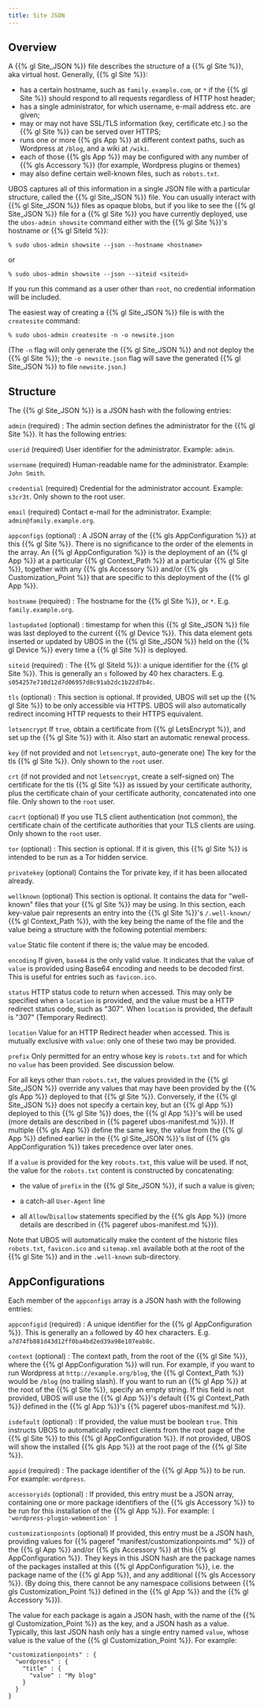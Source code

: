```yaml
---
title: Site JSON
---
```


## Overview

A {{% gl Site_JSON %}} file describes the structure of a {{% gl Site %}}, aka virtual
host. Generally, {{% gl Site %}}:

* has a certain hostname, such as ``family.example.com``, or ``*`` if the {{% gl Site %}}
  should respond to all requests regardless of HTTP host header;
* has a single administrator, for which username, e-mail address etc. are given;
* may or may not have SSL/TLS information (key, certificate etc.) so the {{% gl Site %}} can be
  served over HTTPS;
* runs one or more {{% gls App %}} at different context paths, such as Wordpress at ``/blog``,
  and a wiki at ``/wiki``.
* each of those {{% gls App %}} may be configured with any number of
  {{% gls Accessory %}} (for example, Wordpress plugins or themes)
* may also define certain well-known files, such as ``robots.txt``.

UBOS captures all of this information in a single JSON file with a particular structure,
called the {{% gl Site_JSON %}} file. You can usually interact with {{% gl Site_JSON %}}
files as opaque blobs, but if you like to see the {{% gl Site_JSON %}} file for a
{{% gl Site %}} you have currently deployed, use the ``ubos-admin showsite`` command
either with the {{% gl Site %}}'s hostname or {{% gl SiteId %}}:

```
% sudo ubos-admin showsite --json --hostname <hostname>
```

or

```
% sudo ubos-admin showsite --json --siteid <siteid>
```

If you run this command as a user other than ``root``, no credential information will be
included.

The easiest way of creating a {{% gl Site_JSON %}} file is with the ``createsite`` command:

```
% sudo ubos-admin createsite -n -o newsite.json
```

(The ``-n`` flag will only generate the {{% gl Site_JSON %}} and not deploy the
{{% gl Site %}}; the ``-o newsite.json`` flag will save the generated
{{% gl Site_JSON %}} to file ``newsite.json``.)

## Structure

The {{% gl Site_JSON %}} is a JSON hash with the following entries:

``admin`` (required)
: The admin section defines the administrator for the {{% gl Site %}}. It has the following
  entries:

   ``userid`` (required)
      User identifier for the administrator. Example: ``admin``.

   ``username`` (required)
      Human-readable name for the administrator. Example: ``John Smith``.

   ``credential`` (required)
      Credential for the administrator account. Example: ``s3cr3t``. Only shown to the
      root user.

   ``email`` (required)
      Contact e-mail for the administrator. Example: ``admin@family.example.org``.

``appconfigs`` (optional)
: A JSON array of the {{% gls AppConfiguration %}} at this {{% gl Site %}}. There is
  no significance to the order of the elements in the array. An {{% gl AppConfiguration %}}
  is the deployment of an {{% gl App %}} at a particular {{% gl Context_Path %}}
  at a particular {{% gl Site %}}, together with any {{% gls Accessory %}} and/or
  {{% gls Customization_Point %}} that are specific to this deployment of the {{% gl App %}}.

``hostname`` (required)
: The hostname for the {{% gl Site %}}, or ``*``. E.g. ``family.example.org``.

``lastupdated`` (optional)
: timestamp for when this {{% gl Site_JSON %}} file was last deployed to the current
  {{% gl Device %}}. This data element gets inserted or updated by UBOS in the
  {{% gl Site_JSON %}} held on the {{% gl Device %}} every time a {{% gl Site %}}
  is deployed.

``siteid`` (required)
: The {{% gl SiteId %}}: a unique identifier for the {{% gl Site %}}. This is generally
  an ``s`` followed by 40 hex characters. E.g. ``s054257e710d12d7d06957d8c91ab2dc1b22d7b4c``.

``tls`` (optional)
: This section is optional. If provided, UBOS will set up the {{% gl Site %}} to be only
  accessible via HTTPS. UBOS will also automatically redirect incoming HTTP requests
  to their HTTPS equivalent.

   ``letsencrypt``
      If ``true``, obtain a certificate from {{% gl LetsEncrypt %}}, and set up the
      {{% gl Site %}} with it. Also start an automatic renewal process.

   ``key`` (if not provided and not ``letsencrypt``, auto-generate one)
      The key for the tls {{% gl Site %}}. Only shown to the ``root`` user.

   ``crt`` (if not provided and not ``letsencrypt``, create a self-signed on)
      The certificate for the tls {{% gl Site %}} as issued by your certificate authority,
      plus the certificate chain of your certificate authority, concatenated into
      one file.  Only shown to the ``root`` user.

   ``cacrt`` (optional)
      If you use TLS client authentication (not common), the certificate chain
      of the certificate authorities that your TLS clients are using.
      Only shown to the ``root`` user.

``tor`` (optional)
: This section is optional. If it is given, this {{% gl Site %}} is intended to be
  run as a Tor hidden service.

  ``privatekey`` (optional)
     Contains the Tor private key, if it has been allocated already.

``wellknown`` (optional)
   This section is optional. It contains the data for "well-known" files that your
   {{% gl Site %}} may be using. In this section, each key-value pair represents an
   entry into the {{% gl Site %}}'s ``/.well-known/`` {{% gl Context_Path %}}, with the
   key being the name of the file and the value being a structure with the following
   potential members:

   ``value``
      Static file content if there is; the value may be encoded.

   ``encoding``
      If given, ``base64`` is the only valid value. It indicates that the value of
      ``value`` is provided using Base64 encoding and needs to be decoded first. This is
      useful for entries such as `favicon.ico`.

   ``status``
      HTTP status code to return when accessed. This may only be specified when a
      ``location`` is provided, and the value must be a HTTP redirect status code, such
      as "307". When ``location`` is provided, the default is "307" (Temporary Redirect).

   ``location``
      Value for an HTTP Redirect header when accessed. This is mutually exclusive with
      ``value``: only one of these two may be provided.

   ``prefix``
      Only permitted for an entry whose key is ``robots.txt`` and for which no ``value``
      has been provided. See discussion below.

   For all keys other than ``robots.txt``, the values provided in the {{% gl Site_JSON %}}
   override any values that may have been provided by the {{% gls App %}} deployed to that
   {{% gl Site %}}. Conversely, if the {{% gl Site_JSON %}} does not specify a certain key,
   but an {{% gl App %}} deployed to this {{% gl Site %}} does, the {{% gl App %}}'s will
   be used (more details are described in {{% pageref ubos-manifest.md %}}). If multiple
   {{% gls App %}} define the same key, the value from the {{% gl App %}} defined earlier
   in the {{% gl Site_JSON %}}'s list of {{% gls AppConfiguration %}} takes precedence over
   later ones.

   If a ``value`` is provided for the key ``robots.txt``, this value will be used.
   If not, the value for the ``robots.txt`` content is constructed by concatenating:

   * the value of ``prefix`` in the {{% gl Site_JSON %}}, if such a value is given;

   * a catch-all ``User-Agent`` line

   * all ``Allow``/``Disallow`` statements specified by the {{% gls App %}}
     (more details are described in {{% pageref ubos-manifest.md %}}).

   Note that UBOS will automatically make the content of the historic files `robots.txt`,
   `favicon.ico` and `sitemap.xml` available both at the root of the {{% gl Site %}} and
   in the `.well-known` sub-directory.

## AppConfigurations

Each member of the ``appconfigs`` array is a JSON hash with the following entries:

``appconfigid`` (required)
: A unique identifier for the {{% gl AppConfiguration %}}. This is generally an ``a``
  followed by 40 hex characters. E.g. ``a7d74fb881d43d12ff0ba4bd2ed39a98e107eab8c``.

``context`` (optional)
: The context path, from the root of the {{% gl Site %}}, where the {{% gl AppConfiguration %}}
  will run. For example, if you want to run Wordpress at ``http://example.org/blog``, the
  {{% gl Context_Path %}} would be ``/blog`` (no trailing slash). If you want to run an
  {{% gl App %}} at the root of the {{% gl Site %}}, specify an empty string. If this field
  is not provided, UBOS will use the {{% gl App %}}'s default {{% gl Context_Path %}}
  defined in the {{% gl App %}}'s {{% pageref ubos-manifest.md %}}.

``isdefault`` (optional)
: If provided, the value must be boolean ``true``. This instructs UBOS to automatically
  redirect clients from the root page of the {{% gl Site %}} to this {{% gl AppConfiguration %}}.
  If not provided, UBOS will show the installed {{% gls App %}} at the root page of the
  {{% gl Site %}}.

``appid`` (required)
: The package identifier of the {{% gl App %}} to be run. For example: ``wordpress``.

``accessoryids`` (optional)
: If provided, this entry must be a JSON array, containing one or more package
  identifiers of the {{% gls Accessory %}} to be run for this installation of the {{% gl App %}}.
  For example: ``[ 'wordpress-plugin-webmention' ]``

``customizationpoints`` (optional)
  If provided, this entry must be a JSON hash, providing values for
  {{% pageref "manifest/customizationpoints.md" %}} of the {{% gl App %}} and/or
  {{% gls Accessory %}} at this {{% gl AppConfiguration %}}. They keys in this
  JSON hash are the package names of the packages installed at this {{% gl AppConfiguration %}},
  i.e. the package name of the {{% gl App %}}, and any additional {{% gls Accessory %}}.
  (By doing this, there cannot be any namespace collisions between {{% gls Customization_Point %}}
  defined in the {{% gl App %}} and the {{% gl Accessory %}}).

  The value for each package is again a JSON hash, with the name of the
  {{% gl Customization_Point %}} as the key, and a JSON hash as a value. Typically, this
  last JSON hash only has a single entry named ``value``, whose value is the value of the
  {{% gl Customization_Point %}}. For example:

  ```
  "customizationpoints" : {
    "wordpress" : {
      "title" : {
        "value" : "My blog"
      }
    }
  }
  ```
